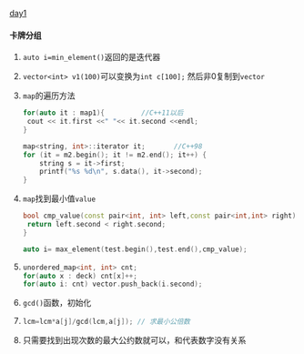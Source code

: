 [day1](#卡牌分组)


#### 卡牌分组

1. `auto i=min_element()`返回的是迭代器

2. `vector<int> v1(100)`可以变换为`int c[100];` 然后非0复制到`vector`

3. `map`的遍历方法

   ```c++
   for(auto it : map1){			//C++11以后
   	cout << it.first <<" "<< it.second <<endl;
   }
   
   map<string, int>::iterator it;		//C++98
   for (it = m2.begin(); it != m2.end(); it++) {
       string s = it->first;
       printf("%s %d\n", s.data(), it->second);
   }
   ```

4. `map`找到最小值`value`

   ```c++
   bool cmp_value(const pair<int, int> left,const pair<int,int> right){
   	return left.second < right.second;
   }
   
   auto i= max_element(test.begin(),test.end(),cmp_value);
   ```

5. ```c++
   unordered_map<int, int> cnt;
   for(auto x : deck) cnt[x]++;
   for(auto i: cnt) vector.push_back(i.second);
   ```

6. `gcd()`函数，初始化

7. ```c++
   lcm=lcm*a[j]/gcd(lcm,a[j]); // 求最小公倍数
   ```

8. 只需要找到出现次数的最大公约数就可以，和代表数字没有关系